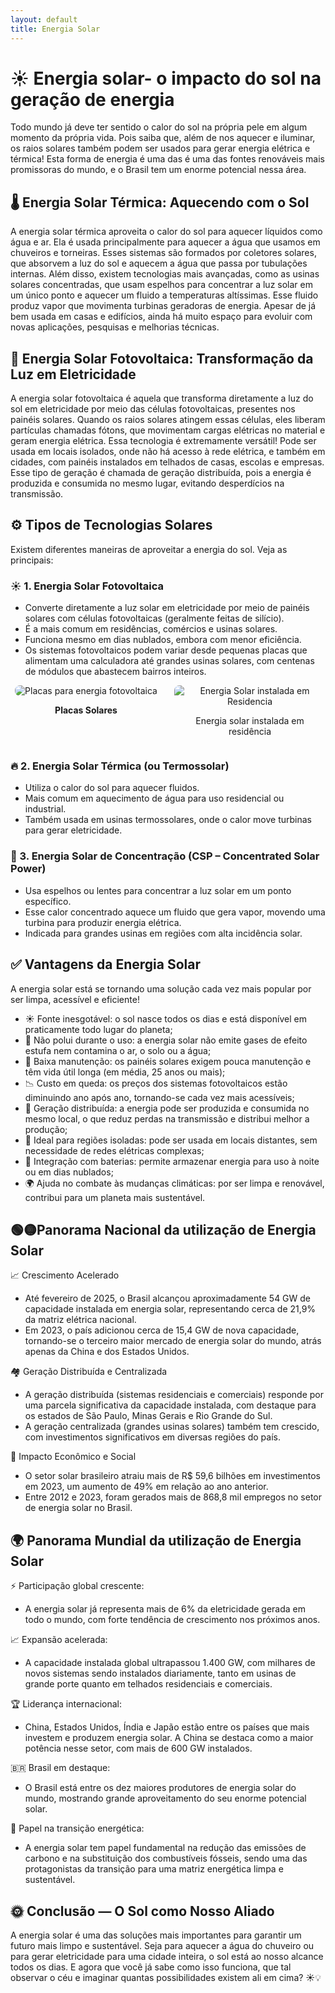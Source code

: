 ```yaml
---
layout: default
title: Energia Solar
---
```


# **☀️ Energia solar- o impacto do sol na geração de energia**

Todo mundo já deve ter sentido o calor do sol na própria pele em algum momento da própria vida. Pois saiba que, além de nos aquecer e iluminar, os raios solares também podem ser usados para gerar energia elétrica e térmica! Esta forma de energia é uma das  é uma das fontes renováveis mais promissoras do mundo, e o Brasil tem um enorme potencial nessa área.

## **🌡️ Energia Solar Térmica: Aquecendo com o Sol**

A energia solar térmica aproveita o calor do sol para aquecer líquidos como água e ar. Ela é usada principalmente para aquecer a água que usamos em chuveiros e torneiras. Esses sistemas são formados por coletores solares, que absorvem a luz do sol e aquecem a água que passa por tubulações internas.
Além disso, existem tecnologias mais avançadas, como as usinas solares concentradas, que usam espelhos para concentrar a luz solar em um único ponto e aquecer um fluido a temperaturas altíssimas. Esse fluido produz vapor que movimenta turbinas geradoras de energia.
Apesar de já bem usada em casas e edifícios, ainda há muito espaço para evoluir com novas aplicações, pesquisas e melhorias técnicas.

## **🔋 Energia Solar Fotovoltaica: Transformação da Luz em Eletricidade**

A energia solar fotovoltaica é aquela que transforma diretamente a luz do sol em eletricidade por meio das células fotovoltaicas, presentes nos painéis solares. Quando os raios solares atingem essas células, eles liberam partículas chamadas fótons, que movimentam cargas elétricas no material e geram energia elétrica.
Essa tecnologia é extremamente versátil! Pode ser usada em locais isolados, onde não há acesso à rede elétrica, e também em cidades, com painéis instalados em telhados de casas, escolas e empresas. Esse tipo de geração é chamada de geração distribuída, pois a energia é produzida e consumida no mesmo lugar, evitando desperdícios na transmissão.

## **⚙️ Tipos de Tecnologias Solares**

Existem diferentes maneiras de aproveitar a energia do sol. Veja as principais:
### ☀️ 1. Energia Solar Fotovoltaica
* Converte diretamente a luz solar em eletricidade por meio de painéis solares com células fotovoltaicas (geralmente feitas de silício).
* É a mais comum em residências, comércios e usinas solares.
* Funciona mesmo em dias nublados, embora com menor eficiência.
* Os sistemas fotovoltaicos podem variar desde pequenas placas que alimentam uma calculadora até grandes usinas solares, com centenas de módulos que abastecem bairros inteiros.

<div style="display: flex; gap: 20px; flex-wrap: wrap;">
  <div style="flex: 1; text-align: center;">
    <img src="barao_ciencias/IMAGES/Placas de energia fotovoltaica.jpg" alt="Placas para energia fotovoltaica" style="max-width: 100%; border-radius: 8px;">
    <p><strong>Placas Solares</strong></p>
  </div>
  
  <div style="flex: 1; text-align: center;">
    <img src="barao_ciencias/IMAGES/Energia solar em residencia.jpg" alt="Energia Solar instalada em Residencia" style="max-width: 100%; border-radius: 8px;">
    <p>Energia solar instalada em residência</p>
  </div>
</div>
  

### 🔥 2. Energia Solar Térmica (ou Termossolar)
* Utiliza o calor do sol para aquecer fluidos.
* Mais comum em aquecimento de água para uso residencial ou industrial.
* Também usada em usinas termossolares, onde o calor move turbinas para gerar eletricidade.

### 🔭 3. Energia Solar de Concentração (CSP – Concentrated Solar Power)
* Usa espelhos ou lentes para concentrar a luz solar em um ponto específico.
* Esse calor concentrado aquece um fluido que gera vapor, movendo uma turbina para produzir energia elétrica.
* Indicada para grandes usinas em regiões com alta incidência solar.

## **✅ Vantagens da Energia Solar**

A energia solar está se tornando uma solução cada vez mais popular por ser limpa, acessível e eficiente!
* ☀️ Fonte inesgotável: o sol nasce todos os dias e está disponível em praticamente todo lugar do planeta;
* 🌿 Não polui durante o uso: a energia solar não emite gases de efeito estufa nem contamina o ar, o solo ou a água;
* 🔧 Baixa manutenção: os painéis solares exigem pouca manutenção e têm vida útil longa (em média, 25 anos ou mais);
* 📉 Custo em queda: os preços dos sistemas fotovoltaicos estão diminuindo ano após ano, tornando-se cada vez mais acessíveis;
* 🏡 Geração distribuída: a energia pode ser produzida e consumida no mesmo local, o que reduz perdas na transmissão e distribui melhor a produção;
* 🧭 Ideal para regiões isoladas: pode ser usada em locais distantes, sem necessidade de redes elétricas complexas;
* 🔋 Integração com baterias: permite armazenar energia para uso à noite ou em dias nublados;
* 🌍 Ajuda no combate às mudanças climáticas: por ser limpa e renovável, contribui para um planeta mais sustentável.

## **🟢🟡Panorama Nacional da utilização de Energia Solar**

📈 Crescimento Acelerado
* Até fevereiro de 2025, o Brasil alcançou aproximadamente 54 GW de capacidade instalada em energia solar, representando cerca de 21,9% da matriz elétrica nacional. 
* Em 2023, o país adicionou cerca de 15,4 GW de nova capacidade, tornando-se o terceiro maior mercado de energia solar do mundo, atrás apenas da China e dos Estados Unidos.

🏘️ Geração Distribuída e Centralizada
* A geração distribuída (sistemas residenciais e comerciais) responde por uma parcela significativa da capacidade instalada, com destaque para os estados de São Paulo, Minas Gerais e Rio Grande do Sul. 
* A geração centralizada (grandes usinas solares) também tem crescido, com investimentos significativos em diversas regiões do país. 

💼 Impacto Econômico e Social
* O setor solar brasileiro atraiu mais de R$ 59,6 bilhões em investimentos em 2023, um aumento de 49% em relação ao ano anterior. 
* Entre 2012 e 2023, foram gerados mais de 868,8 mil empregos no setor de energia solar no Brasil.

## **🌍 Panorama Mundial da utilização de Energia Solar**

⚡ Participação global crescente: 
- A energia solar já representa mais de 6% da eletricidade gerada em todo o mundo, com forte tendência de crescimento nos próximos anos.

📈 Expansão acelerada: 
- A capacidade instalada global ultrapassou 1.400 GW, com milhares de novos sistemas sendo instalados diariamente, tanto em usinas de grande porte quanto em telhados residenciais e comerciais.

🏆 Liderança internacional: 
- China, Estados Unidos, Índia e Japão estão entre os países que mais investem e produzem energia solar. A China se destaca como a maior potência nesse setor, com mais de 600 GW instalados.

🇧🇷 Brasil em destaque: 
- O Brasil está entre os dez maiores produtores de energia solar do mundo, mostrando grande aproveitamento do seu enorme potencial solar.

🌱 Papel na transição energética: 
- A energia solar tem papel fundamental na redução das emissões de carbono e na substituição dos combustíveis fósseis, sendo uma das protagonistas da transição para uma matriz energética limpa e sustentável.

## **🌞 Conclusão — O Sol como Nosso Aliado**

A energia solar é uma das soluções mais importantes para garantir um futuro mais limpo e sustentável. Seja para aquecer a água do chuveiro ou para gerar eletricidade para uma cidade inteira, o sol está ao nosso alcance todos os dias.
E agora que você já sabe como isso funciona, que tal observar o céu e imaginar quantas possibilidades existem ali em cima? ☀️💡
